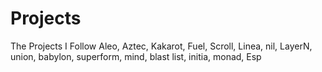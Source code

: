 # Projects
The Projects I Follow
Aleo, Aztec, Kakarot, Fuel, Scroll, Linea, nil, LayerN, union, babylon, superform, mind, blast list, initia, monad, Esp
